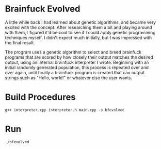 Brainfuck Evolved
=================
A little while back I had learned about genetic algorithms, and became very excited with the concept. After researching them a bit and playing around with them, I figured it'd be cool to see if I could apply genetic programming techniques myself. I didn't expect much initially, but I was impressed with the final result.

The program uses a genetic algorithm to select and breed brainfuck programs that are scored by how closely their output matches the desired output, using an internal brainfuck interpreter I wrote. Beginning with an initial randomly generated population, this process is repeated over and over again, until finally a brainfuck program is created that can output strings such as "Hello, world!" or whatever else the user wants.

Build Procedures
================
```g++ interpreter.cpp interpreter.h main.cpp -o bfevolved```

Run
===
```./bfevolved```
